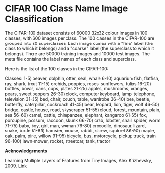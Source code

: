 # CIFAR 100 Class Name Image Classification
The CIFAR-100 dataset consists of 60000 32x32 colour images in 100 classes, with 600 images per class. The 100 classes in the CIFAR-100 are grouped into 20 superclasses. Each image comes with a "fine" label (the class to which it belongs) and a "coarse" label (the superclass to which it belongs). There are 50000 training images and 10000 test images. The meta file contains the label names of each class and superclass.

Here is the list of the 100 classes in the CIFAR-100:

Classes:
1-5) beaver, dolphin, otter, seal, whale
6-10) aquarium fish, flatfish, ray, shark, trout
11-15) orchids, poppies, roses, sunflowers, tulips
16-20) bottles, bowls, cans, cups, plates
21-25) apples, mushrooms, oranges, pears, sweet peppers
26-30) clock, computer keyboard, lamp, telephone, television
31-35) bed, chair, couch, table, wardrobe
36-40) bee, beetle, butterfly, caterpillar, cockroach
41-45) bear, leopard, lion, tiger, wolf
46-50) bridge, castle, house, road, skyscraper
51-55) cloud, forest, mountain, plain, sea
56-60) camel, cattle, chimpanzee, elephant, kangaroo
61-65) fox, porcupine, possum, raccoon, skunk
66-70) crab, lobster, snail, spider, worm
71-75) baby, boy, girl, man, woman
76-80) crocodile, dinosaur, lizard, snake, turtle
81-85) hamster, mouse, rabbit, shrew, squirrel
86-90) maple, oak, palm, pine, willow
91-95) bicycle, bus, motorcycle, pickup truck, train
96-100) lawn-mower, rocket, streetcar, tank, tractor

**Acknowledgements**

Learning Multiple Layers of Features from Tiny Images, Alex Krizhevsky, 2009. [Link](https://www.cs.toronto.edu/~kriz/learning-features-2009-TR.pdf)

